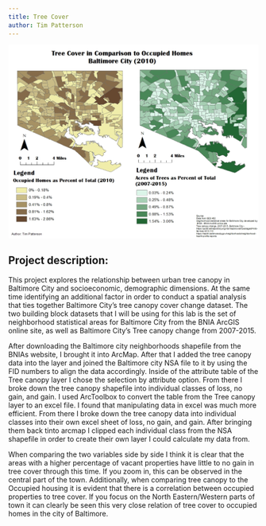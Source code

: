 ```yaml
---
title: Tree Cover
author: Tim Patterson
---
```

<img src="/project_treecover/tree_cover.jpg"/>

## Project description:
This project explores the relationship between urban tree canopy in Baltimore City and socioeconomic, demographic dimensions. At the same time identifying an additional factor in order to conduct a spatial analysis that ties together Baltimore City’s tree canopy cover change dataset. The two building block datasets that I will be using for this lab is the set of neighborhood statistical areas for Baltimore City from the BNIA ArcGIS online site, as well as Baltimore City’s Tree canopy change from 2007-2015.

After downloading the Baltimore city neighborhoods shapefile from the BNIAs website, I brought it into ArcMap. After that I added the tree canopy data into the layer and joined the Baltimore city NSA file to it by using the FID numbers to align the data accordingly. Inside of the attribute table of the Tree canopy layer I chose the selection by attribute option. From there I broke down the tree canopy shapefile into individual classes of loss, no gain, and gain. I used ArcToolbox to convert the table from the Tree canopy layer to an excel file. I found that manipulating data in excel was much more efficient. From there I broke down the tree canopy data into individual classes into their own excel sheet of loss, no gain, and gain. After bringing them back tinto arcmap I clipped each individual class from the NSA shapefile in order to create their own layer I could calculate my data from. 

When comparing the two variables side by side I think it is clear that the areas with a higher percentage of vacant properties have little to no gain in tree cover through this time. If you zoom in, this can be observed in the central part of the town. Additionally, when comparing tree canopy to the Occupied housing it is evident that there is a correlation between occupied properties to tree cover. If you focus on the North Eastern/Western parts of town it can clearly be seen this very close relation of tree cover to occupied homes in the city of Baltimore.


